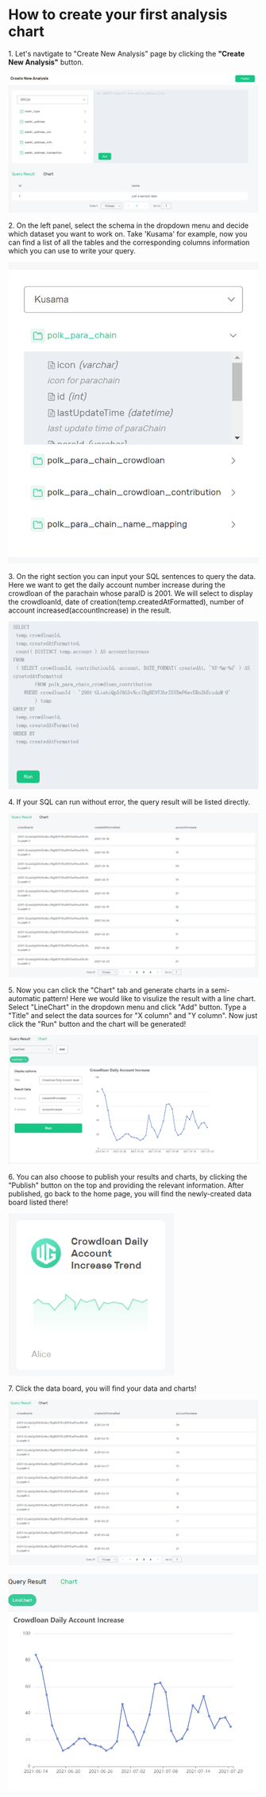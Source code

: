# How to create your first analysis chart

1\. Let's navtigate to "Create New Analysis" page by clicking the **"Create New Analysis"** button.

![](<../../.gitbook/assets/create-new-analysis-step1-sample2.PNG>)

2\. On the left panel, select the schema in the dropdown menu and decide which dataset you want to work on. Take 'Kusama' for example, now you can find a list of all the tables and the corresponding columns information which you can use to write your query.

![](<../../.gitbook/assets/create-new-analysis-step2-sample2.PNG>)

3\. On the right section you can input your SQL sentences to query the data. Here we want to get the daily account number increase during the crowdloan of the parachain whose paraID is 2001. We will select to display the crowdloanId, date of creation(temp.createdAtFormatted), number of account increased(accountIncrease) in the result. 

![](<../../.gitbook/assets/create-new-analysis-step3-sample2.PNG>)

4\. If your SQL can run without error,  the query result will be listed directly. 

![](<../../.gitbook/assets/create-new-analysis-step4-sample2.PNG>)

5\. Now you can click the "Chart" tab and generate charts in a semi-automatic pattern! Here we would like to visulize the result with a line chart. Select "LineChart" in the dropdown menu and click "Add" button. Type a "Title" and select the data sources for "X column" and "Y column". Now just click the "Run" button and the chart will be generated! 

![](<../../.gitbook/assets/create-new-analysis-step5-sample2.PNG>)

6\. You can also choose to publish your results and charts, by clicking the "Publish" button on the top and providing the relevant information. After published, go back to the home page, you will find the newly-created data board listed there!

![](<../../.gitbook/assets/create-new-analysis-step6-sample2.PNG>)

7\. Click the data board, you will find your data and charts!

![](<../../.gitbook/assets/create-new-analysis-step7-sample2.PNG>)

![](<../../.gitbook/assets/create-new-analysis-step8-sample2.PNG>)
